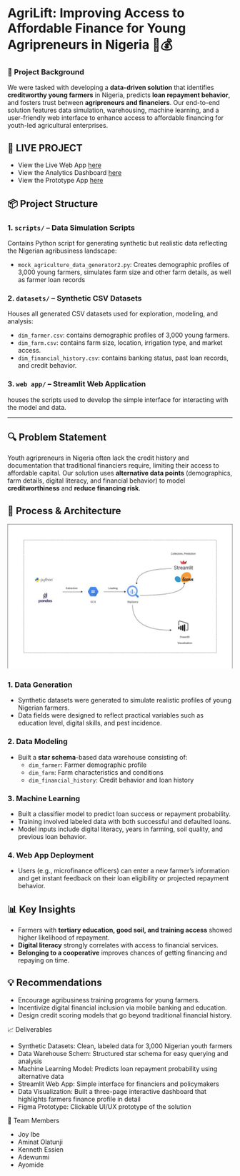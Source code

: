 # AgriLift: Improving Access to Affordable Finance for Young Agripreneurs in Nigeria 🌾💰

### 🌱 Project Background
We were tasked with developing a **data-driven solution** that identifies **creditworthy young farmers** in Nigeria, predicts **loan repayment behavior**, and fosters trust between **agripreneurs and financiers**. Our end-to-end solution features data simulation, warehousing, machine learning, and a user-friendly web interface to enhance access to affordable financing for youth-led agricultural enterprises.

## 🚀 LIVE PROJECT

- View the Live Web App [here](https://team-rushhour.streamlit.app/)
- View the Analytics Dashboard [here](https://app.powerbi.com/view?r=eyJrIjoiY2NlYmIxN2ItMmRlYS00YzZjLWIxZWYtZTYxMGMzNzJhNzQ0IiwidCI6IjhkNzA3ZDY0LTgwNWYtNDM3OS1hOWQxLWU1M2VlNjE3YzBkYiJ9)
- View the Prototype App [here](https://www.figma.com/proto/vxUYmhgnXhS86z1Xllr8X0/Agrolift?page-id=1%3A2&node-id=4-1427&starting-point-node-id=4%3A1427&scaling=scale-down-width&content-scaling=fixed&t=KLhy1l7N9h82iPKV-1)


## 📦 Project Structure

### 1. `scripts/` – Data Simulation Scripts
Contains Python script for generating synthetic but realistic data reflecting the Nigerian agribusiness landscape:
- `mock_agriculture_data_generator2.py`: Creates demographic profiles of 3,000 young farmers, simulates farm size and other farm details, as well as farmer loan records

### 2. `datasets/` – Synthetic CSV Datasets
Houses all generated CSV datasets used for exploration, modeling, and analysis:
- `dim_farmer.csv`: contains demographic profiles of 3,000 young farmers.
- `dim_farm.csv`: contains farm size, location, irrigation type, and market access.
- `dim_financial_history.csv`: contains banking status, past loan records, and credit behavior.

### 3. `web app/` – Streamlit Web Application
houses the scripts used to develop the simple interface for interacting with the model and data.

---

## 🔍 Problem Statement
Youth agripreneurs in Nigeria often lack the credit history and documentation that traditional financiers require, limiting their access to affordable capital. Our solution uses **alternative data points** (demographics, farm details, digital literacy, and financial behavior) to model **creditworthiness** and **reduce financing risk**.


## 🔧 Process & Architecture

![Agripreneur Architecture](Architectural_view_of_solution.jpg)

### 1. Data Generation
- Synthetic datasets were generated to simulate realistic profiles of young Nigerian farmers.
- Data fields were designed to reflect practical variables such as education level, digital skills, and pest incidence.

### 2. Data Modeling
- Built a **star schema**-based data warehouse consisting of:
  - `dim_farmer`: Farmer demographic profile
  - `dim_farm`: Farm characteristics and conditions
  - `dim_financial_history`: Credit behavior and loan history

### 3. Machine Learning
- Built a classifier model to predict loan success or repayment probability.
- Training involved labeled data with both successful and defaulted loans.
- Model inputs include digital literacy, years in farming, soil quality, and previous loan behavior.

### 4. Web App Deployment
- Users (e.g., microfinance officers) can enter a new farmer’s information and get instant feedback on their loan eligibility or projected repayment behavior.


## 📊 Key Insights
- Farmers with **tertiary education, good soil, and training access** showed higher likelihood of repayment.
- **Digital literacy** strongly correlates with access to financial services.
- **Belonging to a cooperative** improves chances of getting financing and repaying on time.


## 💡 Recommendations
- Encourage agribusiness training programs for young farmers.
- Incentivize digital financial inclusion via mobile banking and education.
- Design credit scoring models that go beyond traditional financial history.


📈 Deliverables
- Synthetic Datasets: Clean, labeled data for 3,000 Nigerian youth farmers
- Data Warehouse Schem:	Structured star schema for easy querying and analysis
- Machine Learning Model:	Predicts loan repayment probability using alternative data
- Streamlit Web App:	Simple interface for financiers and policymakers
- Data Visualization: Built a three-page interactive dashboard that highlights farmers finance profile in detail
- Figma Prototype: Clickable UI/UX prototype of the solution

🤝 Team Members
- Joy Ibe
- Aminat Olatunji
- Kenneth Essien
- Adewunmi
- Ayomide
